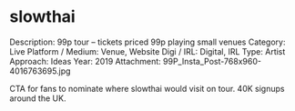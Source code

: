# slowthai

Description: 99p tour – tickets priced 99p playing small venues
Category: Live
Platform / Medium: Venue, Website
Digi / IRL: Digital, IRL
Type: Artist
Approach: Ideas
Year: 2019
Attachment: 99P_Insta_Post-768x960-4016763695.jpg

CTA for fans to nominate where slowthai would visit on tour. 40K signups around the UK.